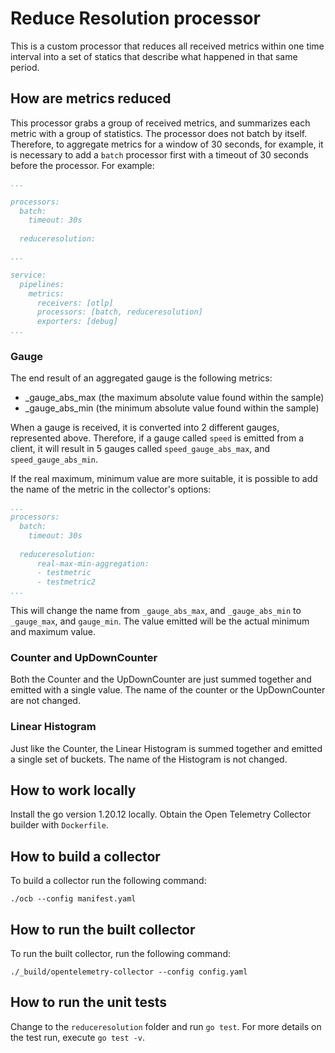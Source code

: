 # Reduce Resolution processor

This is a custom processor that reduces all received metrics within one time interval into a set of statics that describe what happened in that same period.

## How are metrics reduced

This processor grabs a group of received metrics, and summarizes each metric with a group of statistics. The processor does not batch by itself. Therefore, to aggregate metrics for a window of 30 seconds, for example, it is necessary to add a `batch` processor first with a timeout of 30 seconds before the processor. For example:

```yaml
...

processors:
  batch:
    timeout: 30s
  
  reduceresolution:

...

service:
  pipelines:
    metrics:
      receivers: [otlp]
      processors: [batch, reduceresolution]
      exporters: [debug]
...
```

### Gauge
The end result of an aggregated gauge is the following metrics:
- _gauge_abs_max (the maximum absolute value found within the sample)
- _gauge_abs_min (the minimum absolute value found within the sample)

When a gauge is received, it is converted into 2 different gauges, represented above. Therefore, if a gauge called `speed` is emitted from a client, it will result in 5 gauges called `speed_gauge_abs_max`, and `speed_gauge_abs_min`.

If the real maximum, minimum value are more suitable, it is possible to add the name of the metric in the collector's options:

```yaml
...
processors:
  batch:
    timeout: 30s
  
  reduceresolution:
      real-max-min-aggregation:
      - testmetric
      - testmetric2
...
```

This will change the name from `_gauge_abs_max`, and `_gauge_abs_min` to `_gauge_max`, and `gauge_min`. The value emitted will be the actual minimum and maximum value.

### Counter and UpDownCounter
Both the Counter and the UpDownCounter are just summed together and emitted with a single value. The name of the counter or the UpDownCounter are not changed.

### Linear Histogram
Just like the Counter, the Linear Histogram is summed together and emitted a single set of buckets. The name of the Histogram is not changed.

## How to work locally

Install the go version 1.20.12 locally.
Obtain the Open Telemetry Collector builder with `Dockerfile`.

## How to build a collector

To build a collector run the following command:

`./ocb --config manifest.yaml`

## How to run the built collector

To run the built collector, run the following command:

`./_build/opentelemetry-collector --config config.yaml`

## How to run the unit tests

Change to the `reduceresolution` folder and run `go test`. For more details on the test run, execute `go test -v`.